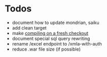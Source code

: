 # Todos

- document how to update mondrian, saiku
- add clean target
- make [compiling on a fresh checkout](https://github.com/project-a/mondrian-server/commit/082c92f07b0cf7bbef04014deeac67571ca4e636)
- document special sql query rewriting
- rename /excel endpoint to /xmla-with-auth
- reduce .war file size (if possible)
